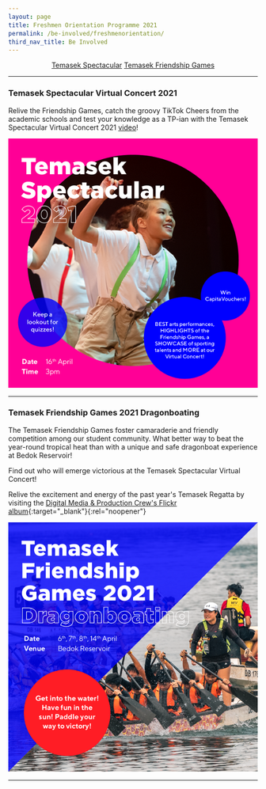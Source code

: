 ```yaml
---
layout: page
title: Freshmen Orientation Programme 2021
permalink: /be-involved/freshmenorientation/
third_nav_title: Be Involved
---
```

<div style="margin:2%; text-align:center">
     <a href="/be-involved/freshmenorientation/#spectacular" class="bp-button">Temasek Spectacular</a>
    <a href="/be-involved/freshmenorientation#friendshipgames" class="bp-button">Temasek Friendship Games</a>
</div>

---
### <a id="spectacular"></a>Temasek Spectacular Virtual Concert 2021

Relive the Friendship Games, catch the groovy TikTok Cheers from the academic schools and test your knowledge as a TP-ian with the Temasek Spectacular Virtual Concert 2021 [video](https://www.youtube.com/watch?v=1YClN40nEYc)!


![SpectacularConcert](/images/BeInvolved-SpectacularSquare.png)

---
### <a id="friendshipgames"></a>Temasek Friendship Games 2021 Dragonboating

The Temasek Friendship Games foster camaraderie and friendly competition among our student community. What better way to beat the year-round tropical heat than with a unique and safe dragonboat experience at Bedok Reservoir!

Find out who will emerge victorious at the Temasek Spectacular Virtual Concert!

Relive the excitement and energy of the past year's Temasek Regatta by visiting the [Digital Media & Production Crew's Flickr album](https://www.flickr.com/photos/digitalmediacrewtp/albums/72157690880913613){:target="_blank"}{:rel="noopener"}

![FOP2021](/images/BeInvolved-FriendshipgamesSquare.png)

---
